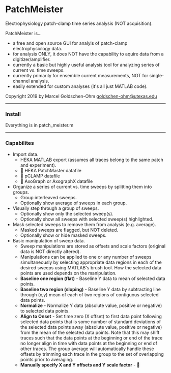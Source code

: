# PatchMeister
Electrophysiology patch-clamp time series analysis (NOT acquisition).

PatchMeister is...
* a free and open source GUI for analyis of patch-clamp electrophysiology data.
* for analysis ONLY, it does NOT have the capability to aquire data from a digitizer/amplifier. 
* currently a basic but highly useful analysis tool for analyzing series of current vs. time sweeps.
* currently primarily for ensemble current measurements, NOT for single-channel analysis.
* easily extended for custom analyses (it's all just MATLAB code).

Copyright 2019 by Marcel Goldschen-Ohm <goldschen-ohm@utexas.edu>

---
### Install
Everything is in patch_meister.m

---
### Capabilites
* Import data.
    * HEKA MATLAB export (assumes all traces belong to the same patch and experiment).
    * :construction: HEKA PatchMaster datafile
    * :construction: pCLAMP datafile
    * :construction: AxoGraph or AxographX datafile
* Organize a series of current vs. time sweeps by splitting them into groups.
    * Group interleaved sweeps.
    * Optionally show average of sweeps in each group.
* Visually step through a group of sweeps.
    * Optionally show only the selected sweep(s).
    * Optionally show all sweeps with selected sweep(s) highlighted.
* Mask selected sweeps to remove them from analysis (e.g. average).
   * Masked sweeps are flagged, but NOT deleted.
   * Optionally show or hide masked sweeps.
* Basic manipulation of sweep data.
    * Sweep manipulations are stored as offsets and scale factors (original data is NOT directly altered).
    * Manipulations can be applied to one or any number of sweeps simultaneously by selecting appropriate data regions in each of the desired sweeps using MATLAB's brush tool. How the selected data points are used depends on the manipulation.
    * **Baseline one region (flat)** - Baseline Y data to mean of selected data points.
    * **Baseline two region (sloping)** - Baseline Y data by subtracting line through (x,y) mean of each of two regions of contiguous selected data points.
    * **Normalize** - Normalize Y data (absolute value, positive or negative) to selected data points.
    * **Align to Onset** - Set time zero (X offset) to first data point following selected data points that is some number of standard deviations of the selected data points away (absolute value, positive or negative) from the mean of the selected data points. Note that this may shift traces such that the data points at the beginning or end of the trace no longer align in time with data points at the beginning or end of other traces. The group average will automatically handle these offsets by trimming each trace in the group to the set of overlapping points prior to averaging.
    * **Manually specify X and Y offsets and Y scale factor** - :construction:

